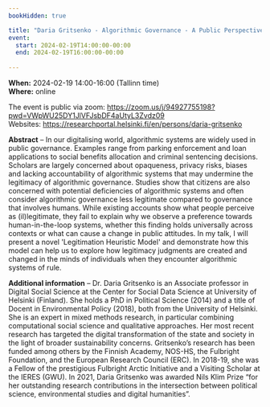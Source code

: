 ```yaml
---
bookHidden: true

title: "Daria Gritsenko - Algorithmic Governance - A Public Perspective"
event:
  start: 2024-02-19T14:00:00-00:00
  end: 2024-02-19T16:00:00-00:00
  
---
```


**When:** 2024-02-19 14:00-16:00 (Tallinn time)  
**Where:** online  

The event is public via zoom: https://zoom.us/j/94927755198?pwd=VWpWU25DY1JlVFJsbDF4aUtyL3Zvdz09  
Websites: https://researchportal.helsinki.fi/en/persons/daria-gritsenko  


<!--more-->
**Abstract** – In our digitalising world, algorithmic systems are widely used in public governance. Examples range from parking enforcement and loan applications to social benefits allocation and criminal sentencing decisions. Scholars are largely concerned about opaqueness, privacy risks, biases and lacking accountability of algorithmic systems that may undermine the legitimacy of algorithmic governance. Studies show that citizens are also concerned with potential deficiencies of algorithmic systems and often consider algorithmic governance less legitimate compared to governance that involves humans. While existing accounts show what people perceive as (il)legitimate, they fail to explain why we observe a preference towards human-in-the-loop systems, whether this finding holds universally across contexts or what can cause a change in public attitudes. In my talk, I will present a novel 'Legitimation Heuristic Model' and demonstrate how this model can help us to explore how legitimacy judgments are created and changed in the minds of individuals when they encounter algorithmic systems of rule.  
  
**Additional information** – Dr. Daria Gritsenko is an Associate professor in Digital Social Science at the Center for Social Data Science at University of Helsinki (Finland). She holds a PhD in Political Science (2014) and a title of Docent in Environmental Policy (2018), both from the University of Helsinki. She is an expert in mixed methods research, in particular combining computational social science and qualitative approaches. Her most recent research has targeted the digital transformation of the state and society in the light of broader sustainability concerns. Gritsenko’s research has been funded among others by the Finnish Academy, NOS-HS, the Fulbright Foundation, and the European Research Council (ERC). In 2018-19, she was a Fellow of the prestigious Fulbright Arctic Initiative and a Visiting Scholar at the IERES (GWU). In 2021, Daria Gritsenko was awarded Nils Klim Prize “for her outstanding research contributions in the intersection between political science, environmental studies and digital humanities”.
